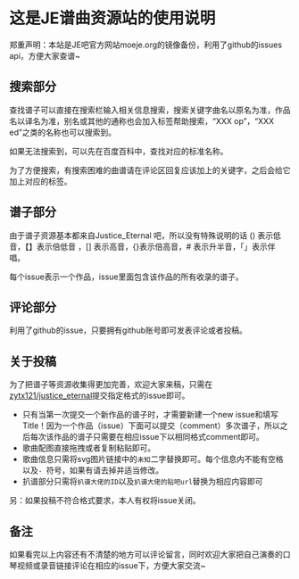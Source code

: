 # 这是JE谱曲资源站的使用说明

郑重声明：本站是JE吧官方网站moeje.org的镜像备份，利用了github的issues api，方便大家查谱~

## 搜索部分

查找谱子可以直接在搜索栏输入相关信息搜索，搜索关键字曲名以原名为准，作品名以译名为准，别名或其他的通称也会加入标签帮助搜索，“XXX op”，“XXX ed”之类的名称也可以搜索到。

如果无法搜索到，可以先在百度百科中，查找对应的标准名称。

为了方便搜索，有搜索困难的曲谱请在评论区回复应该加上的关键字，之后会给它加上对应的标签。

## 谱子部分

由于谱子资源基本都来自Justice_Eternal 吧，所以没有特殊说明的话 () 表示低音，【】表示倍低音 ，[] 表示高音，{}表示倍高音，# 表示升半音，「」表示伴唱。

每个issue表示一个作品，issue里面包含该作品的所有收录的谱子。

## 评论部分

利用了github的issue，只要拥有github账号即可发表评论或者投稿。

## 关于投稿

为了把谱子等资源收集得更加完善，欢迎大家来稿，只需在[zytx121/justice_eternal](https://github.com/zytx121/justice_eternal/issues)提交指定格式的issue即可。

- 只有当第一次提交一个新作品的谱子时，才需要新建一个new issue和填写Title！因为一个作品（issue）下面可以提交（comment）多次谱子，所以之后每次该作品的谱子只需要在相应issue下以相同格式comment即可。
- 歌曲配图直接拖拽或者复制粘贴即可。
- 歌曲信息只需将svg图片链接中的`未知`二字替换即可。每个信息内不能有空格以及`- `符号，如果有请去掉并适当修改。
- 扒谱部分只需将`扒谱大佬的ID`以及`扒谱大佬的贴吧url`替换为相应内容即可

另：如果投稿不符合格式要求，本人有权将issue关闭。

## 备注

如果看完以上内容还有不清楚的地方可以评论留言，同时欢迎大家把自己演奏的口琴视频或录音链接评论在相应的issue下，方便大家交流~

